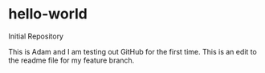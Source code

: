 # hello-world
Initial Repository

This is Adam and I am testing out GitHub for the first time.
This is an edit to the readme file for my feature branch.

